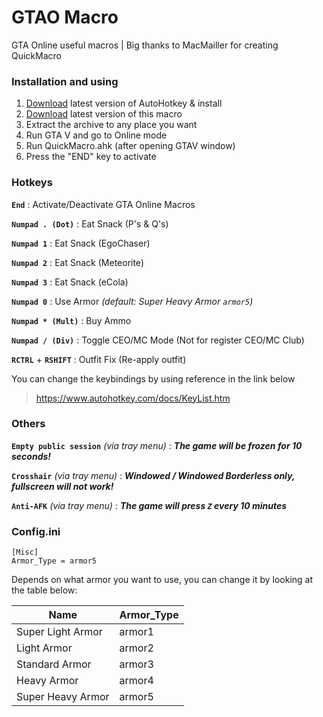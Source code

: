 
# GTAO Macro
GTA Online useful macros | Big thanks to MacMailler for creating QuickMacro

### Installation and using
1. [Download](https://www.autohotkey.com/) latest version of AutoHotkey & install
2. [Download](https://github.com/kezoura/GTAO-Macro/releases) latest version of this macro
3. Extract the archive to any place you want
4. Run GTA V and go to Online mode
5. Run QuickMacro.ahk (after opening GTAV window)
6. Press the "END" key to activate

### Hotkeys
**`End`** : Activate/Deactivate GTA Online Macros

**`Numpad . (Dot)`** : Eat Snack (P's & Q's)

**`Numpad 1`** : Eat Snack (EgoChaser)

**`Numpad 2`** : Eat Snack (Meteorite)

**`Numpad 3`** : Eat Snack (eCola)

**`Numpad 0`** : Use Armor _(default: Super Heavy Armor *`armor5`*)_

**`Numpad * (Mult)`** : Buy Ammo

**`Numpad / (Div)`** : Toggle CEO/MC Mode (Not for register CEO/MC Club)

**`RCTRL`** + **`RSHIFT`** : Outfit Fix (Re-apply outfit)

You can change the keybindings by using reference in the link below
> https://www.autohotkey.com/docs/KeyList.htm

### Others

**`Empty public session`** _(via tray menu)_ : ***The game will be frozen for 10 seconds!***

**`Crosshair`** _(via tray menu)_ : ***Windowed / Windowed Borderless only, fullscreen will not work!***

**`Anti-AFK`** _(via tray menu)_ : ***The game will press `Z` every 10 minutes***


### Config.ini
    [Misc]
    Armor_Type = armor5
Depends on what armor you want to use, you can change it by looking at the table below:

|Name|Armor_Type|
|--|--|
|Super Light Armor|armor1|
|Light Armor|armor2|
|Standard Armor|armor3|
|Heavy Armor|armor4|
|Super Heavy Armor|armor5|
